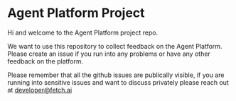 # Agent Platform Project

Hi and welcome to the Agent Platform project repo.

We want to use this repository to collect feedback on the Agent Platform. Please create an issue if you run into any problems or have any other feedback on the platform.

Please remember that all the github issues are publically visible, if you are running into sensitive issues and want to discuss privately please reach out at developer@fetch.ai
